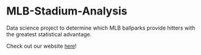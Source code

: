 # MLB-Stadium-Analysis
Data science project to determine which MLB ballparks provide hitters with the greatest statistical advantage.

Check out our website <font size='2'>[here](https://cpresz.github.io/MLB-Stadium-Analysis/)</font>!
